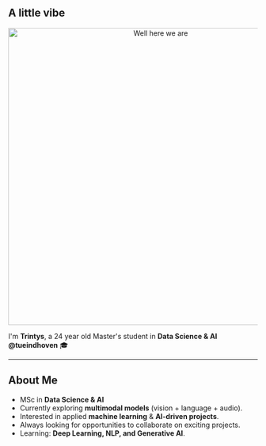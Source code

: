 ## A little vibe
<p align="center">
  <img src="https://media2.giphy.com/media/v1.Y2lkPTc5MGI3NjExOWsyZ3h5d2M3ZW02ZHFlMWNpMDE1MGU1M2x6MDUyanZlbDh5YzUyaCZlcD12MV9pbnRlcm5hbF9naWZfYnlfaWQmY3Q9Zw/Lny6Rw04nsOOc/giphy.gif" alt="Well here we are" width="600"/>
</p>

I'm **Trintys**, a 24 year old Master's student in **Data Science & AI @tueindhoven** 🎓  

---

##  About Me
-  MSc in **Data Science & AI**
-  Currently exploring **multimodal models** (vision + language + audio).
-  Interested in applied **machine learning** & **AI-driven projects**.
-  Always looking for opportunities to collaborate on exciting projects.
-  Learning: **Deep Learning, NLP, and Generative AI**.


